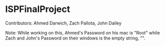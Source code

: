 # ISPFinalProject
Contributors: Ahmed Darwich, Zach Pallota, John Dailey

Note: While working on this, Ahmed's Password on his mac is "Root" while Zach and John's Password on their windows is the empty string, "".
